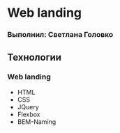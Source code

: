 # Web landing

### Выполнил: Светлана Головко

## Технологии

### Web landing

- HTML
- CSS
- JQuery
- Flexbox
- BEM-Naming

